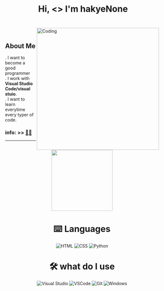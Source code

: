 # <p align="center">️ **Hi, <> I'm hakyeNone**</p>

<br>
<img align="right" alt="Coding" width="400" src="https://media.giphy.com/media/iIqmM5tTjmpOB9mpbn/giphy.gif">
</br>

## **About Me** 
 
. I want to become a good programmer <br>
. I  work with **Visual Studio Code/visual stuio**.<br>
. I want to learn everytime every typer of code. <br>

### **info:** >> <a href="https://i.imgur.com/MxAE8Wp.mp4" title="click me">👨‍🎓️️</a>

---

<div align="center">
<p align="center">
<img height="200" src="https://github-readme-stats.vercel.app/api/top-langs/?username=hakyerNone&show_icons=true&title_color=fffffff&icon_color=000000&text_color=000000%22" />
</p>

# ⌨️ Languages
![HTML](https://img.shields.io/badge/-html-e34c26?&style=for-the-badge&logo=html5&logoColor=white)
![CSS](https://img.shields.io/badge/-css-264de4?&style=for-the-badge&logo=css3&logoColor=white)
![Python](https://img.shields.io/badge/-python-306998?style=for-the-badge&logo=python&logoColor=FFE873)

# 🛠️ what do I use
![Visual Studio](https://img.shields.io/badge/-visual%20studio-652076?style=for-the-badge&logo=visual-studio)
![VSCode](https://img.shields.io/badge/-vscode-0078d7?style=for-the-badge&logo=visual-studio-code)
![Git](https://img.shields.io/badge/-git-f1502f?&style=for-the-badge&logo=git&logoColor=white)
![Windows](https://img.shields.io/badge/-windows-00a2ed?style=for-the-badge&logo=windows&logoColor=white)







